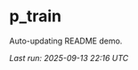 # p_train

Auto-updating README demo.

<!--START_SECTION:status-->
_Last run: 2025-09-13 22:16 UTC_
<!--END_SECTION:status-->




















































































































































































































































































































































































































































































































































































